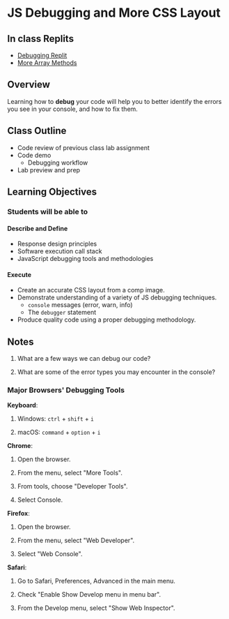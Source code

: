 # JS Debugging and More CSS Layout

## In class Replits

- [Debugging Replit](https://replit.com/@arpatterson31/Class-201d97-Debugging#index.js)
- [More Array Methods](https://replit.com/@arpatterson31/Class-201d97-More-Array-Methods)

## Overview

Learning how to **debug** your code will help you to better identify the errors you see in your console, and how to fix them.

## Class Outline

- Code review of previous class lab assignment
- Code demo
  - Debugging workflow
- Lab preview and prep

## Learning Objectives

### Students will be able to

#### Describe and Define

- Response design principles
- Software execution call stack
- JavaScript debugging tools and methodologies

#### Execute

- Create an accurate CSS layout from a comp image.
- Demonstrate understanding of a variety of JS debugging techniques.
  - `console` messages (error, warn, info)
  - The `debugger` statement
- Produce quality code using a proper debugging methodology.

## Notes

1. What are a few ways we can debug our code?

1. What are some of the error types you may encounter in the console?

### Major Browsers' Debugging Tools

**Keyboard**:

1. Windows: `ctrl` + `shift` + `i`

1. macOS: `command` + `option` + `i`

**Chrome**:

1. Open the browser.

1. From the menu, select "More Tools".

1. From tools, choose "Developer Tools".

1. Select Console.

**Firefox**:

1. Open the browser.

1. From the menu, select "Web Developer".

1. Select "Web Console".

**Safari**:

1. Go to Safari, Preferences, Advanced in the main menu.

1. Check "Enable Show Develop menu in menu bar".

1. From the Develop menu, select "Show Web Inspector".
